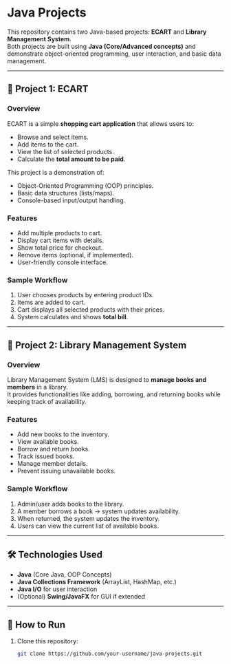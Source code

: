 # Java Projects

This repository contains two Java-based projects: **ECART** and **Library Management System**.  
Both projects are built using **Java (Core/Advanced concepts)** and demonstrate object-oriented programming, user interaction, and basic data management.

---

## 📌 Project 1: ECART

### Overview
ECART is a simple **shopping cart application** that allows users to:
- Browse and select items.
- Add items to the cart.
- View the list of selected products.
- Calculate the **total amount to be paid**.

This project is a demonstration of:
- Object-Oriented Programming (OOP) principles.
- Basic data structures (lists/maps).
- Console-based input/output handling.

### Features
- Add multiple products to cart.
- Display cart items with details.
- Show total price for checkout.
- Remove items (optional, if implemented).
- User-friendly console interface.

### Sample Workflow
1. User chooses products by entering product IDs.
2. Items are added to cart.
3. Cart displays all selected products with their prices.
4. System calculates and shows **total bill**.

---

## 📌 Project 2: Library Management System

### Overview
Library Management System (LMS) is designed to **manage books and members** in a library.  
It provides functionalities like adding, borrowing, and returning books while keeping track of availability.

### Features
- Add new books to the inventory.
- View available books.
- Borrow and return books.
- Track issued books.
- Manage member details.
- Prevent issuing unavailable books.

### Sample Workflow
1. Admin/user adds books to the library.
2. A member borrows a book → system updates availability.
3. When returned, the system updates the inventory.
4. Users can view the current list of available books.

---

## 🛠️ Technologies Used
- **Java** (Core Java, OOP Concepts)
- **Java Collections Framework** (ArrayList, HashMap, etc.)
- **Java I/O** for user interaction
- (Optional) **Swing/JavaFX** for GUI if extended

---

## 🚀 How to Run
1. Clone this repository:
   ```bash
   git clone https://github.com/your-username/java-projects.git

